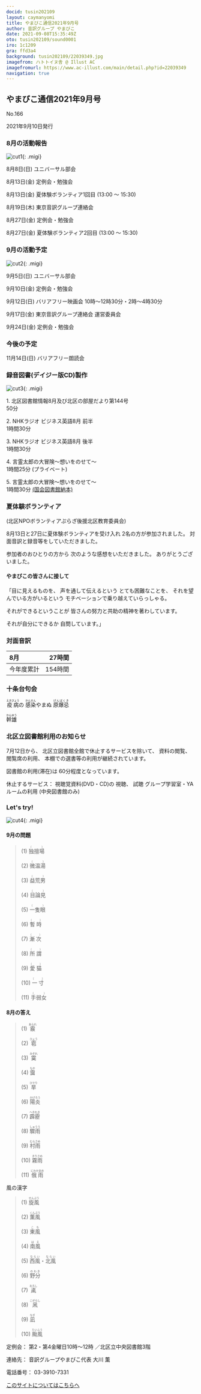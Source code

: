 ```yaml
---
docid: tusin202109
layout: caymanyomi
title: やまびこ通信2021年9月号
author: 音訳グループ やまびこ
date: 2021-09-08T15:35:49Z
oto: tusin202109/sound0001
iro: 1c1209
gra: ffd3a4
background: tusin202109/22039349.jpg
imagefrom: ハトトイヌ舎 @ Illust AC
imagefromurl: https://www.ac-illust.com/main/detail.php?id=22039349
navigation: true
---
```



## <span data-dur="4.118" data-begin="2.750" id="xmri_0001" markdown="1">やまびこ通信2021年9月号</span>

<span data-dur="2.583" data-begin="6.868" id="xmri_0002" markdown="1">No.166</span>

<span data-dur="4.381" data-begin="9.451" id="xmri_0003" markdown="1">2021年9月10日発行</span>


### <span data-dur="3.404" data-begin="19.045" id="xmri_0006" markdown="1">8月の活動報告</span>

![cut1](media/tusin202109/cut1.png){: .migi}

<span data-dur="2.091" data-begin="24.299" id="xmri_0008" markdown="1">8月8日(日)</span>
<span data-dur="2.504" data-begin="26.390" id="xmri_0009" markdown="1">ユニバーサル部会</span>

<span data-dur="2.406" data-begin="28.894" id="xmri_000A" markdown="1">8月13日(金)</span>
<span data-dur="2.986" data-begin="31.300" id="xmri_000B" markdown="1">定例会・勉強会</span>

<span data-dur="2.406" data-begin="34.286" id="xmri_000C" markdown="1">8月13日(金)</span>
<span data-dur="2.393" data-begin="36.692" id="xmri_000D" markdown="1">夏体験ボランティア1回目 </span>
<span data-dur="3.643" data-begin="39.085" id="xmri_000E" markdown="1">(13:00 ～ 15:30)</span>

<span data-dur="2.328" data-begin="42.728" id="xmri_000F" markdown="1">8月19日(木)</span>
<span data-dur="3.364" data-begin="45.056" id="xmri_0010" markdown="1">東京音訳グループ連絡会</span>

<span data-dur="2.548" data-begin="48.420" id="xmri_0011" markdown="1">8月27日(金)</span>
<span data-dur="2.986" data-begin="50.968" id="xmri_0012" markdown="1">定例会・勉強会</span>

<span data-dur="2.548" data-begin="53.954" id="xmri_0013" markdown="1">8月27日(金)</span>
<span data-dur="2.362" data-begin="56.502" id="xmri_0014" markdown="1">夏体験ボランティア2回目 </span>
<span data-dur="5.043" data-begin="58.864" id="xmri_0015" markdown="1">(13:00 ～ 15:30)</span>


### <span data-dur="3.111" data-begin="63.907" id="xmri_0016" markdown="1">9月の活動予定</span>

![cut2](media/tusin202109/cut2.png){: .migi}

<span data-dur="1.894" data-begin="68.868" id="xmri_0018" markdown="1">9月5日(日)</span>
<span data-dur="2.504" data-begin="70.762" id="xmri_0019" markdown="1">ユニバーサル部会</span>

<span data-dur="1.887" data-begin="73.266" id="xmri_001A" markdown="1">9月10日(金)</span>
<span data-dur="2.986" data-begin="75.153" id="xmri_001B" markdown="1">定例会・勉強会</span>

<span data-dur="2.173" data-begin="78.139" id="xmri_001C" markdown="1">9月12日(日)</span>
<span data-dur="6.292" data-begin="80.312" id="xmri_001D" markdown="1">バリアフリー映画会 10時～12時30分・2時～4時30分</span>

<span data-dur="2.249" data-begin="86.604" id="xmri_001E" markdown="1">9月17日(金)</span>
<span data-dur="4.476" data-begin="88.853" id="xmri_001F" markdown="1">東京音訳グループ連絡会 運営委員会</span>

<span data-dur="2.236" data-begin="93.329" id="xmri_0020" markdown="1">9月24日(金)</span>
<span data-dur="4.386" data-begin="95.565" id="xmri_0021" markdown="1">定例会・勉強会</span>


### <span data-dur="2.63" data-begin="99.951" id="xmri_0022" markdown="1">今後の予定</span>

<span data-dur="2.516" data-begin="102.581" id="xmri_0023" markdown="1">11月14日(日)</span>
<span data-dur="4.183" data-begin="105.097" id="xmri_0024" markdown="1">バリアフリー朗読会</span>


### <span data-dur="4.728" data-begin="109.280" id="xmri_0025" markdown="1">録音図書(デイジー版CD)製作</span>

![cut3](media/tusin202109/cut3.png){: .migi}



<span data-dur="0.815" data-begin="117.343" id="xmri_0028" markdown="1">1. </span>
<span data-dur="5.657" data-begin="118.158" id="xmri_0029" markdown="1">北区図書館情報8月及び北区の部屋だより第144号</span>  
<span data-dur="2.052" data-begin="123.815" id="xmri_002A" markdown="1">50分</span>

<span data-dur="0.704" data-begin="125.867" id="xmri_002B" markdown="1">2. </span>
<span data-dur="4.044" data-begin="126.571" id="xmri_002C" markdown="1">NHKラジオ ビジネス英語8月 前半</span>  
<span data-dur="2.701" data-begin="130.615" id="xmri_002D" markdown="1">1時間30分</span>

<span data-dur="0.871" data-begin="133.316" id="xmri_002E" markdown="1">3. </span>
<span data-dur="4" data-begin="134.187" id="xmri_002F" markdown="1">NHKラジオ ビジネス英語8月 後半</span>  
<span data-dur="2.701" data-begin="138.187" id="xmri_0030" markdown="1">1時間30分</span>

<span data-dur="0.797" data-begin="140.888" id="xmri_0031" markdown="1">4. </span>
<span data-dur="3.196" data-begin="141.685" id="xmri_0032" markdown="1">言霊太郎の大冒険～想いをのせて～</span>  
<span data-dur="1.901" data-begin="144.881" id="xmri_0033" markdown="1">1時間25分</span>
<span data-dur="2.151" data-begin="146.782" id="xmri_0034" markdown="1">(プライベート)</span>

<span data-dur="0.714" data-begin="148.933" id="xmri_0035" markdown="1">5. </span>
<span data-dur="3.196" data-begin="149.647" id="xmri_0036" markdown="1">言霊太郎の大冒険～想いをのせて～</span>  
<span data-dur="1.852" data-begin="152.843" id="xmri_0037" markdown="1">1時間30分</span>
 <a data-dur="5.33" data-begin="154.695" id="xmri_0038" markdown="1" href="https://iss.ndl.go.jp/books/R100000073-I000030408-00">(国会図書館納本)</a>


### <span data-dur="1.881" data-begin="160.025" id="xmri_0039" markdown="1">夏体験ボランティア</span>
<span data-dur="5.753" data-begin="161.906" id="xmri_003A" markdown="1">(北区NPOボランティアぷらざ後援北区教育委員会)</span>

<span data-dur="4.986" data-begin="167.659" id="xmri_003B" markdown="1">8月13日と27日に夏体験ボランティアを受け入れ</span>
<span data-dur="3.182" data-begin="172.645" id="xmri_003C" markdown="1">2名の方が参加されました。</span>
<span data-dur="4.622" data-begin="175.827" id="xmri_003D" markdown="1">対面音訳と録音等をしていただきました。</span>

<span data-dur="5.57" data-begin="180.449" id="xmri_003E" markdown="1">参加者のおひとりの方から 次のような感想をいただきました。</span>
<span data-dur="3.367" data-begin="186.019" id="xmri_003F" markdown="1">ありがとうございました。</span>


#### <span data-dur="3.542" data-begin="189.386" id="xmri_0040" markdown="1">やまびこの皆さんに接して</span>

<span data-dur="3.587" data-begin="192.928" id="xmri_0041" markdown="1">「目に見えるものを、 声を通して伝えるという</span>
<span data-dur="1.9" data-begin="196.515" id="xmri_0042" markdown="1">とても困難なことを、</span>
<span data-dur="5.922" data-begin="198.415" id="xmri_0043" markdown="1">それを望んでいる方がいるという モチベーションで乗り越えていらっしゃる。</span>

<span data-dur="7.122" data-begin="204.337" id="xmri_0044" markdown="1">それができるということが 皆さんの努力と共助の精神を著わしています。</span>

<span data-dur="5.377" data-begin="211.459" id="xmri_0045" markdown="1">それが自分にできるか 自問しています。」</span>


### <span data-dur="2.666" data-begin="216.836" id="xmri_0046" markdown="1">対面音訳</span>

<span data-dur="1.154" data-begin="219.502" id="xmri_0047" markdown="1">8月</span>|<span data-dur="2.441" data-begin="220.656" id="xmri_0048" markdown="1">27時間</span>
|:---|---:|
<span data-dur="1.59" data-begin="223.097" id="xmri_0049" markdown="1">今年度累計</span>|<span data-dur="3.949" data-begin="224.687" id="xmri_004A" markdown="1">154時間</span>


### <span data-dur="2.768" data-begin="228.636" id="xmri_004B" markdown="1">十条台句会</span>

<span data-dur="9.146" data-begin="231.404" id="xmri_004C" markdown="1"><ruby>疫病<rp>(</rp><rt>えきびょう</rt><rp>)</rp></ruby>の <ruby>感染<rp>(</rp><rt>かんせん</rt><rp>)</rp></ruby>やまぬ <ruby>原爆忌<rp>(</rp><rt>げんばくき</rt><rp>)</rp></ruby></span>

<span data-dur="3.272" data-begin="240.550" id="xmri_004D" markdown="1" class="haigo"><ruby>幹雄<rp>(</rp><rt>かんゆう</rt><rp>)</rp></ruby></span>


### <span data-dur="4.024" data-begin="243.822" id="xmri_004E" markdown="1">北区立図書館利用のお知らせ</span>

<span data-dur="1.953" data-begin="247.846" id="xmri_004F" markdown="1">7月12日から、</span>
<span data-dur="4.101" data-begin="249.799" id="xmri_0050" markdown="1">北区立図書館全館で休止するサービスを除いて、</span>
<span data-dur="1.541" data-begin="253.900" id="xmri_0051" markdown="1">資料の閲覧、</span>
<span data-dur="1.768" data-begin="255.441" id="xmri_0052" markdown="1">閲覧席の利用、</span>
<span data-dur="4.942" data-begin="257.209" id="xmri_0053" markdown="1">本棚での選書等の利用が継続されています。</span>

<span data-dur="2.3" data-begin="262.151" id="xmri_0054" markdown="1">図書館の利用(滞在)は</span>
<span data-dur="3.311" data-begin="264.451" id="xmri_0055" markdown="1">60分程度となっています。</span>

<span data-dur="1.658" data-begin="267.762" id="xmri_0056" markdown="1">休止するサービス：</span>
<span data-dur="3.297" data-begin="269.420" id="xmri_0057" markdown="1">視聴覚資料(DVD・CD)の</span>
<span data-dur="3.057" data-begin="272.717" id="xmri_0058" markdown="1">視聴、</span>
<span data-dur="2.334" data-begin="275.774" id="xmri_0059" markdown="1">試聴</span>
<span data-dur="3.249" data-begin="278.108" id="xmri_005A" markdown="1">グループ学習室・YAルームの利用</span>
<span data-dur="2.963" data-begin="281.357" id="xmri_005B" markdown="1">(中央図書館のみ)</span>


### <span data-dur="2.449" data-begin="284.820" id="xmri_005D" markdown="1">Let's try!</span>

![cut4](media/tusin202109/cut4.png){: .migi}


#### <span data-dur="2.647" data-begin="289.120" id="xmri_005F" markdown="1">9月の問題</span>





<blockquote markdown="1">
(1) <ruby>独擅場<rp>(</rp><rt>（　　　）</rt><rp>)</rp></ruby>

(2) <ruby>微温湯<rp>(</rp><rt>（　　　）</rt><rp>)</rp></ruby>

(3) <ruby>益荒男<rp>(</rp><rt>（　　　）</rt><rp>)</rp></ruby>

(4) <ruby>目論見<rp>(</rp><rt>（　　　）</rt><rp>)</rp></ruby>

(5) <ruby>一隻眼<rp>(</rp><rt>（　　　）</rt><rp>)</rp></ruby>

(6) <ruby>暫時<rp>(</rp><rt>（　　　）</rt><rp>)</rp></ruby>

(7) <ruby>漸次<rp>(</rp><rt>（　　　）</rt><rp>)</rp></ruby>

(8) <ruby>所謂<rp>(</rp><rt>（　　　）</rt><rp>)</rp></ruby>

(9) <ruby>愛猫<rp>(</rp><rt>（　　　）</rt><rp>)</rp></ruby>

(10) <ruby>一寸<rp>(</rp><rt>（　　　）</rt><rp>)</rp></ruby>

(11) <ruby>手弱女<rp>(</rp><rt>（　　　）</rt><rp>)</rp></ruby>


</blockquote>

#### <span data-dur="2.813" data-begin="296.292" id="xmri_0061" markdown="1">8月の答え</span>

<blockquote markdown="1">
<span data-dur="1.178" data-begin="299.105" id="xmri_0062" markdown="1">(1) </span>
<span data-dur="2.081" data-begin="300.283" id="xmri_0063" markdown="1"><ruby>霰<rp>(</rp><rt>あられ</rt><rp>)</rp></ruby></span>

<span data-dur="1.017" data-begin="302.364" id="xmri_0064" markdown="1">(2) </span>
<span data-dur="2.04" data-begin="303.381" id="xmri_0065" markdown="1"><ruby>雹<rp>(</rp><rt>ひょう</rt><rp>)</rp></ruby></span>

<span data-dur="1.143" data-begin="305.421" id="xmri_0066" markdown="1">(3) </span>
<span data-dur="2.116" data-begin="306.564" id="xmri_0067" markdown="1"><ruby>霙<rp>(</rp><rt>みぞれ</rt><rp>)</rp></ruby></span>

<span data-dur="1.119" data-begin="308.680" id="xmri_0068" markdown="1">(4) </span>
<span data-dur="2.038" data-begin="309.799" id="xmri_0069" markdown="1"><ruby>靄<rp>(</rp><rt>もや</rt><rp>)</rp></ruby></span>

<span data-dur="1.046" data-begin="311.837" id="xmri_006A" markdown="1">(5) </span>
<span data-dur="2.137" data-begin="312.883" id="xmri_006B" markdown="1"><ruby>旱<rp>(</rp><rt>ひでり</rt><rp>)</rp></ruby></span>

<span data-dur="1.177" data-begin="315.020" id="xmri_006C" markdown="1">(6) </span>
<span data-dur="2.245" data-begin="316.197" id="xmri_006D" markdown="1"><ruby>陽炎<rp>(</rp><rt>かげろう</rt><rp>)</rp></ruby></span>

<span data-dur="1.171" data-begin="318.442" id="xmri_006E" markdown="1">(7) </span>
<span data-dur="2.308" data-begin="319.613" id="xmri_006F" markdown="1"><ruby>霹靂<rp>(</rp><rt>へきれき</rt><rp>)</rp></ruby></span>

<span data-dur="1.211" data-begin="321.921" id="xmri_0070" markdown="1">(8) </span>
<span data-dur="2.191" data-begin="323.132" id="xmri_0071" markdown="1"><ruby>驟雨<rp>(</rp><rt>しゅうう</rt><rp>)</rp></ruby></span>

<span data-dur="1.197" data-begin="325.323" id="xmri_0072" markdown="1">(9) </span>
<span data-dur="2.288" data-begin="326.520" id="xmri_0073" markdown="1"><ruby>村雨<rp>(</rp><rt>むらさめ</rt><rp>)</rp></ruby></span>

<span data-dur="1.137" data-begin="328.808" id="xmri_0074" markdown="1">(10) </span>
<span data-dur="2.286" data-begin="329.945" id="xmri_0075" markdown="1"><ruby>霧雨<rp>(</rp><rt>きりさめ</rt><rp>)</rp></ruby></span>

<span data-dur="1.434" data-begin="332.231" id="xmri_0076" markdown="1">(11) </span>
<span data-dur="1.709" data-begin="333.665" id="xmri_0077" markdown="1"><ruby>俄雨<rp>(</rp><rt>にわかあめ</rt><rp>)</rp></ruby></span>
</blockquote>

<span data-dur="2.553" data-begin="335.374" id="xmri_0078" markdown="1">風の漢字</span>

<blockquote markdown="1">

<span data-dur="1.178" data-begin="337.927" id="xmri_0079" markdown="1">(1) </span>
<span data-dur="2.339" data-begin="339.105" id="xmri_007A" markdown="1"><ruby>旋風<rp>(</rp><rt>せんぷう</rt><rp>)</rp></ruby></span>

<span data-dur="1.016" data-begin="341.444" id="xmri_007B" markdown="1">(2) </span>
<span data-dur="2.221" data-begin="342.460" id="xmri_007C" markdown="1"><ruby>薫風<rp>(</rp><rt>くんぷう</rt><rp>)</rp></ruby></span>

<span data-dur="1.143" data-begin="344.681" id="xmri_007D" markdown="1">(3) </span>
<span data-dur="2.03" data-begin="345.824" id="xmri_007E" markdown="1"><ruby>東風<rp>(</rp><rt>こち</rt><rp>)</rp></ruby></span>

<span data-dur="1.119" data-begin="347.854" id="xmri_007F" markdown="1">(4) </span>
<span data-dur="2.018" data-begin="348.973" id="xmri_0080" markdown="1"><ruby>南風<rp>(</rp><rt>はえ</rt><rp>)</rp></ruby></span>

<span data-dur="1.046" data-begin="350.991" id="xmri_0081" markdown="1">(5) </span>
<span data-dur="2.636" data-begin="352.037" id="xmri_0082" markdown="1"><ruby>西風<rp>(</rp><rt>ならい</rt><rp>)</rp></ruby>・<ruby>北風<rp>(</rp><rt>ならい</rt><rp>)</rp></ruby></span>

<span data-dur="1.176" data-begin="354.673" id="xmri_0083" markdown="1">(6) </span>
<span data-dur="2.181" data-begin="355.849" id="xmri_0084" markdown="1"><ruby>野分<rp>(</rp><rt>のわき</rt><rp>)</rp></ruby></span>

<span data-dur="1.171" data-begin="358.030" id="xmri_0085" markdown="1">(7) </span>
<span data-dur="2.144" data-begin="359.201" id="xmri_0086" markdown="1"><ruby>颪<rp>(</rp><rt>おろし</rt><rp>)</rp></ruby></span>

<span data-dur="1.21" data-begin="361.345" id="xmri_0087" markdown="1">(8) </span>
<span data-dur="2.256" data-begin="362.555" id="xmri_0088" markdown="1"><ruby>凩<rp>(</rp><rt>こがらし</rt><rp>)</rp></ruby></span>

<span data-dur="1.197" data-begin="364.811" id="xmri_0089" markdown="1">(9) </span>
<span data-dur="2.019" data-begin="366.008" id="xmri_008A" markdown="1"><ruby>凪<rp>(</rp><rt>なぎ</rt><rp>)</rp></ruby></span>

<span data-dur="1.137" data-begin="368.027" id="xmri_008B" markdown="1">(10) </span>
<span data-dur="1.521" data-begin="369.164" id="xmri_008C" markdown="1"><ruby>颱風<rp>(</rp><rt>たいふう</rt><rp>)</rp></ruby></span>

</blockquote>


<span data-dur="1.205" data-begin="370.685" id="xmri_008D" markdown="1">定例会：</span>
<span data-dur="3.237" data-begin="371.890" id="xmri_008E" markdown="1">第2・第4金曜日10時～12時</span>
<span data-dur="3.048" data-begin="375.127" id="xmri_008F" markdown="1">／北区立中央図書館3階</span>  

<span data-dur="1.318" data-begin="378.175" id="xmri_0090" markdown="1">連絡先：</span>
<span data-dur="3.965" data-begin="379.493" id="xmri_0091" markdown="1">音訳グループやまびこ代表 大川 薫</span>  

<span data-dur="1.41" data-begin="383.458" id="xmri_0092" markdown="1">電話番号：</span>
<span data-dur="4.305" data-begin="384.868" id="xmri_0093" markdown="1">03-3910-7331</span>  

<a data-dur="5.929" data-begin="389.173" id="xmri_0094" markdown="1" href="mailto:ymbk2016ml@gmail.com?Subject=やまびこウェブサイトについて">このサイトについてはこちらへ</a>


